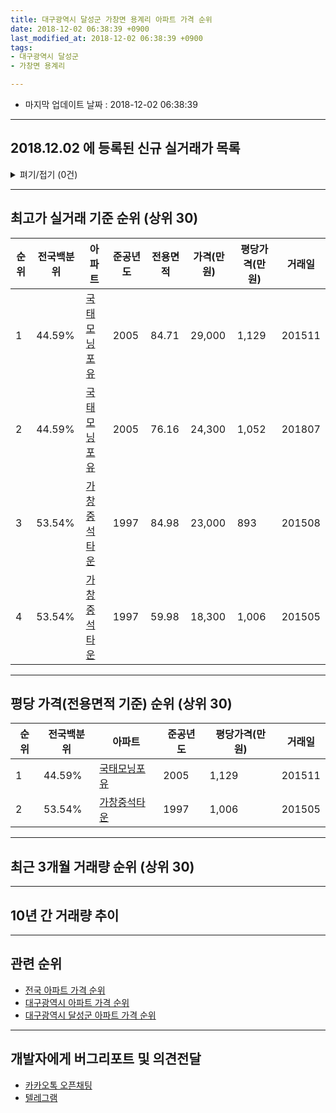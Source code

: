 ```yaml
---
title: 대구광역시 달성군 가창면 용계리 아파트 가격 순위
date: 2018-12-02 06:38:39 +0900
last_modified_at: 2018-12-02 06:38:39 +0900
tags:
- 대구광역시 달성군
- 가창면 용계리

---
```


* 마지막 업데이트 날짜 : 2018-12-02 06:38:39

---

## 2018.12.02 에 등록된 신규 실거래가 목록

<details>
<summary>펴기/접기 (0건)</summary>
<div markdown="1">

|아파트|전국백분위|준공년도|전용면적|가격(만원)|평당가격(만원)|거래일|
|---|---|---|---|---|---|---|
|없음|||||||


</div>
</details>

---

## 최고가 실거래 기준 순위 (상위 30)


|순위|전국백분위|아파트|준공년도|전용면적|가격(만원)|평당가격(만원)|거래일|
|---|---|---|---|---|---|---|---|
|1|44.59%|[국태모닝포유](https://search.naver.com/search.naver?query=%EB%8C%80%EA%B5%AC%EA%B4%91%EC%97%AD%EC%8B%9C+%EB%8B%AC%EC%84%B1%EA%B5%B0+%EA%B0%80%EC%B0%BD%EB%A9%B4+%EC%9A%A9%EA%B3%84%EB%A6%AC+%EA%B5%AD%ED%83%9C%EB%AA%A8%EB%8B%9D%ED%8F%AC%EC%9C%A0)|2005|84.71|29,000|1,129|201511|
|2|44.59%|[국태모닝포유](https://search.naver.com/search.naver?query=%EB%8C%80%EA%B5%AC%EA%B4%91%EC%97%AD%EC%8B%9C+%EB%8B%AC%EC%84%B1%EA%B5%B0+%EA%B0%80%EC%B0%BD%EB%A9%B4+%EC%9A%A9%EA%B3%84%EB%A6%AC+%EA%B5%AD%ED%83%9C%EB%AA%A8%EB%8B%9D%ED%8F%AC%EC%9C%A0)|2005|76.16|24,300|1,052|201807|
|3|53.54%|[가창중석타운](https://search.naver.com/search.naver?query=%EB%8C%80%EA%B5%AC%EA%B4%91%EC%97%AD%EC%8B%9C+%EB%8B%AC%EC%84%B1%EA%B5%B0+%EA%B0%80%EC%B0%BD%EB%A9%B4+%EC%9A%A9%EA%B3%84%EB%A6%AC+%EA%B0%80%EC%B0%BD%EC%A4%91%EC%84%9D%ED%83%80%EC%9A%B4)|1997|84.98|23,000|893|201508|
|4|53.54%|[가창중석타운](https://search.naver.com/search.naver?query=%EB%8C%80%EA%B5%AC%EA%B4%91%EC%97%AD%EC%8B%9C+%EB%8B%AC%EC%84%B1%EA%B5%B0+%EA%B0%80%EC%B0%BD%EB%A9%B4+%EC%9A%A9%EA%B3%84%EB%A6%AC+%EA%B0%80%EC%B0%BD%EC%A4%91%EC%84%9D%ED%83%80%EC%9A%B4)|1997|59.98|18,300|1,006|201505|


---

## 평당 가격(전용면적 기준) 순위 (상위 30)


|순위|전국백분위|아파트|준공년도|평당가격(만원)|거래일|
|---|---|---|---|---|---|
|1|44.59%|[국태모닝포유](https://search.naver.com/search.naver?query=%EB%8C%80%EA%B5%AC%EA%B4%91%EC%97%AD%EC%8B%9C+%EB%8B%AC%EC%84%B1%EA%B5%B0+%EA%B0%80%EC%B0%BD%EB%A9%B4+%EC%9A%A9%EA%B3%84%EB%A6%AC+%EA%B5%AD%ED%83%9C%EB%AA%A8%EB%8B%9D%ED%8F%AC%EC%9C%A0)|2005|1,129|201511|
|2|53.54%|[가창중석타운](https://search.naver.com/search.naver?query=%EB%8C%80%EA%B5%AC%EA%B4%91%EC%97%AD%EC%8B%9C+%EB%8B%AC%EC%84%B1%EA%B5%B0+%EA%B0%80%EC%B0%BD%EB%A9%B4+%EC%9A%A9%EA%B3%84%EB%A6%AC+%EA%B0%80%EC%B0%BD%EC%A4%91%EC%84%9D%ED%83%80%EC%9A%B4)|1997|1,006|201505|


---

## 최근 3개월 거래량 순위 (상위 30)


<div style="width:100%;">
    <canvas id="deal_count_ranking" height="250"></canvas>
</div>


<script>
new Chart(document.getElementById("deal_count_ranking"), {
    type: 'horizontalBar',
    data: {
        labels: ['가창중석타운'],
        datasets: [{
            label: '실거래 수',
            data: [1],
            borderColor: "rgba(255, 0, 128, 1)",
            backgroundColor: "rgba(255, 0, 128, 0.5)",
            fill: false,
        }]
    },
    options: {
        responsive: true,
        title: {
            display: true,
            text: '최근 3개월 거래량 순위'
        },
        tooltips: {
            mode: 'index',
            intersect: false,
            callbacks: {
                title: function(tooltipItems, data) {
                    return "실거래 수:";
                },
                label: function(tooltipItem, data) {
                    return data.labels[tooltipItem.index] + ": " + tooltipItem.xLabel;
                }
            }
        },
        hover: {
            mode: 'nearest',
            intersect: true
        },
        scales: {
            xAxes: [{
                display: true,
                scaleLabel: {
                    display: true,
                    labelString: '실거래 수'
                },
                ticks: {
                    suggestedMin: 0,
                }
            }],
            yAxes: [{
                display: true,
                ticks: {
                    autoSkip: false,
                    callback: function(value, index, values) {
                        if (value.length > 15)
                            return value.substr(0, 13) + "...";
                        else
                            return value;
                    }
                },
                scaleLabel: {
                    display: false,
                }
            }]
        }
    }
});

</script>


---

## 10년 간 거래량 추이


<div style="width:100%;">
    <canvas id="deal_progress" height="250"></canvas>
</div>

<script>
new Chart(document.getElementById("deal_progress"), {
    type: 'line',
    data: {
        labels: ['200812','200901','200902','200903','200904','200905','200906','200907','200908','200909','200910','200911','200912','201001','201002','201003','201004','201005','201006','201007','201008','201009','201010','201011','201012','201101','201102','201103','201104','201105','201106','201107','201108','201109','201110','201111','201112','201201','201202','201203','201204','201205','201206','201207','201208','201209','201210','201211','201212','201301','201302','201303','201304','201305','201306','201307','201308','201309','201310','201311','201312','201401','201402','201403','201404','201405','201406','201407','201408','201409','201410','201411','201412','201501','201502','201503','201504','201505','201506','201507','201508','201509','201510','201511','201512','201601','201602','201603','201604','201605','201606','201607','201608','201609','201610','201611','201612','201701','201702','201703','201704','201705','201706','201707','201708','201709','201710','201711','201712','201801','201802','201803','201804','201805','201806','201807','201808','201809','201810','201811','201812'],
        datasets: [{
            label: '실거래 수',
            pointRadius: 1,
            data: [0, 2, 3, 1, 1, 2, 4, 2, 3, 3, 1, 1, 0, 3, 2, 3, 5, 2, 2, 2, 4, 3, 5, 5, 4, 8, 3, 5, 2, 1, 2, 4, 4, 1, 2, 0, 4, 2, 5, 1, 3, 1, 2, 2, 1, 4, 2, 1, 3, 1, 6, 0, 8, 2, 9, 3, 4, 3, 7, 2, 3, 0, 4, 3, 2, 1, 1, 3, 4, 4, 3, 1, 2, 1, 0, 6, 5, 2, 1, 2, 6, 4, 2, 2, 0, 2, 0, 2, 1, 1, 1, 3, 1, 1, 3, 3, 0, 0, 4, 1, 1, 4, 3, 1, 4, 3, 0, 0, 4, 0, 0, 4, 2, 1, 3, 4, 2, 3, 0, 1, 0],
            borderColor: "rgba(255, 201, 14, 1)",
            backgroundColor: "rgba(255, 201, 14, 0.5)",
            fill: true,
        }]
    },
    options: {
        responsive: true,
        title: {
            display: true,
            text: '10년간 거래량 추이'
        },
        tooltips: {
            mode: 'index',
            intersect: false,
        },
        hover: {
            mode: 'nearest',
            intersect: true
        },
        scales: {
            xAxes: [{
                display: true,
                scaleLabel: {
                    display: true,
                    labelString: '년/월'
                }
            }],
            yAxes: [{
                display: true,
                ticks: {
                    suggestedMin: 0,
                },
                scaleLabel: {
                    display: true,
                    labelString: '실거래 수'
                }
            }]
        }
    }
});

</script>


---

## 관련 순위

- [전국 아파트 가격 순위](https://inasie.github.io/apt-ranking/전국)
- [대구광역시 아파트 가격 순위](https://inasie.github.io/apt-ranking/대구광역시)
- [대구광역시 달성군 아파트 가격 순위](https://inasie.github.io/apt-ranking/대구광역시-달성군)


---

## 개발자에게 버그리포트 및 의견전달

- [카카오톡 오픈채팅](https://open.kakao.com/o/gLJUAP4)
- [텔레그램](https://t.me/inasie)

